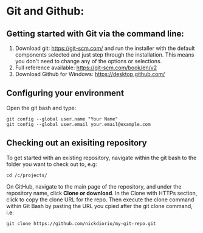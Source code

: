 # Git and Github:

## Getting started with Git via the command line:
1. Download git: https://git-scm.com/ and run the installer with the default components selected and just step through the installation.  This means you don't need to change any of the options or selections.
2. Full reference available: https://git-scm.com/book/en/v2
3. Download Github for Windows: https://desktop.github.com/

## Configuring your environment
Open the git bash and type:

```
git config --global user.name "Your Name"
git config --global user.email your.email@example.com
```

## Checking out an exisiting repository
To get started with an existing repository, navigate within the git bash to the folder you want to check out to, e.g:

``` 
cd /c/projects/
```

On GitHub, navigate to the main page of the repository, and under the repository name, click **Clone or download**.  In the Clone with HTTPs section, click to copy the clone URL for the repo.  Then execute the clone command within Git Bash by pasting the URL you cpied after the git clone command, i.e:

```
git clone https://github.com/nickdiorio/my-git-repo.git
```

